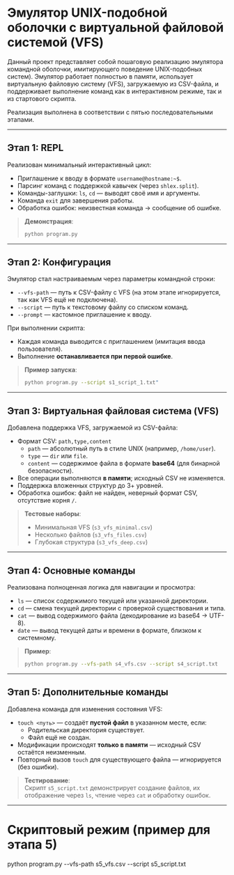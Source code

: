 # Эмулятор UNIX-подобной оболочки с виртуальной файловой системой (VFS)

Данный проект представляет собой пошаговую реализацию эмулятора командной оболочки, имитирующего поведение UNIX-подобных систем). Эмулятор работает полностью в памяти, использует виртуальную файловую систему (VFS), загружаемую из CSV-файла, и поддерживает выполнение команд как в интерактивном режиме, так и из стартового скрипта.

Реализация выполнена в соответствии с пятью последовательными этапами.

---

## Этап 1: REPL

Реализован минимальный интерактивный цикл:
- Приглашение к вводу в формате `username@hostname:~$`.
- Парсинг команд с поддержкой кавычек (через `shlex.split`).
- Команды-заглушки: `ls`, `cd` — выводят своё имя и аргументы.
- Команда `exit` для завершения работы.
- Обработка ошибок: неизвестная команда → сообщение об ошибке.

> **Демонстрация**:  
> ```bash
> python program.py
> ```

---

## Этап 2: Конфигурация

Эмулятор стал настраиваемым через параметры командной строки:
- `--vfs-path` — путь к CSV-файлу с VFS (на этом этапе игнорируется, так как VFS ещё не подключена).
- `--script` — путь к текстовому файлу со списком команд.
- `--prompt` — кастомное приглашение к вводу.

При выполнении скрипта:
- Каждая команда выводится с приглашением (имитация ввода пользователя).
- Выполнение **останавливается при первой ошибке**.

> **Пример запуска**:  
> ```bash
> python program.py --script s1_script_1.txt"
> ```

---

## Этап 3: Виртуальная файловая система (VFS)

Добавлена поддержка VFS, загружаемой из CSV-файла:
- Формат CSV: `path,type,content`
  - `path` — абсолютный путь в стиле UNIX (например, `/home/user`).
  - `type` — `dir` или `file`.
  - `content` — содержимое файла в формате **base64** (для бинарной безопасности).
- Все операции выполняются **в памяти**; исходный CSV не изменяется.
- Поддержка вложенных структур до 3+ уровней.
- Обработка ошибок: файл не найден, неверный формат CSV, отсутствие корня `/`.

> **Тестовые наборы**:
> - Минимальная VFS (`s3_vfs_minimal.csv`)
> - Несколько файлов (`s3_vfs_files.csv`)
> - Глубокая структура (`s3_vfs_deep.csv`)

---

## Этап 4: Основные команды

Реализована полноценная логика для навигации и просмотра:
- `ls` — список содержимого текущей или указанной директории.
- `cd` — смена текущей директории с проверкой существования и типа.
- `cat` — вывод содержимого файла (декодирование из base64 → UTF-8).
- `date` — вывод текущей даты и времени в формате, близком к системному.

> **Пример**:  
> ```bash
> python program.py --vfs-path s4_vfs.csv --script s4_script.txt
> ```

---

## Этап 5: Дополнительные команды

Добавлена команда для изменения состояния VFS:
- `touch <путь>` — создаёт **пустой файл** в указанном месте, если:
  - Родительская директория существует.
  - Файл ещё не создан.
- Модификации происходят **только в памяти** — исходный CSV остаётся неизменным.
- Повторный вызов `touch` для существующего файла — игнорируется (без ошибки).

> **Тестирование**:  
> Скрипт `s5_script.txt` демонстрирует создание файлов, их отображение через `ls`, чтение через `cat` и обработку ошибок.

---

# Скриптовый режим (пример для этапа 5)
python program.py --vfs-path s5_vfs.csv --script s5_script.txt

